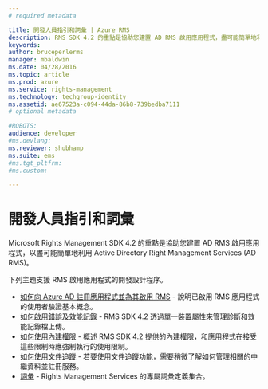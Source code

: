```yaml
---
# required metadata

title: 開發人員指引和詞彙 | Azure RMS
description: RMS SDK 4.2 的重點是協助您建置 AD RMS 啟用應用程式，盡可能簡單地利用 AD RMS 資訊保護。
keywords:
author: bruceperlerms
manager: mbaldwin
ms.date: 04/28/2016
ms.topic: article
ms.prod: azure
ms.service: rights-management
ms.technology: techgroup-identity
ms.assetid: ae67523a-c094-44da-86b8-739bedba7111
# optional metadata

#ROBOTS:
audience: developer
#ms.devlang:
ms.reviewer: shubhamp
ms.suite: ems
#ms.tgt_pltfrm:
#ms.custom:

---
```


# 開發人員指引和詞彙
Microsoft Rights Management SDK 4.2 的重點是協助您建置 AD RMS 啟用應用程式，以盡可能簡單地利用 Active Directory Right Management Services (AD RMS)。

下列主題支援 RMS 啟用應用程式的開發設計程序。

- [如何向 Azure AD 註冊應用程式並為其啟用 RMS](authentication-integration.md) - 說明已啟用 RMS 應用程式的使用者驗證基本概念。
- [如何啟用錯誤及效能記錄](enabling-logging.md) - RMS SDK 4.2 透過單一裝置屬性來管理診斷和效能記錄檔上傳。
- [如何使用內建權限](built-in-rights-usage-restriction-reference.md) - 概述 RMS SDK 4.2 提供的內建權限，和應用程式在接受這些限制時應強制執行的使用限制。
- [如何使用文件追蹤](how-to-use-document-tracking.md) - 若要使用文件追蹤功能，需要稍微了解如何管理相關的中繼資料並註冊服務。
- [詞彙](terms.md) - Rights Management Services 的專屬詞彙定義集合。

 

 

 


<!--HONumber=Jun16_HO3-->


